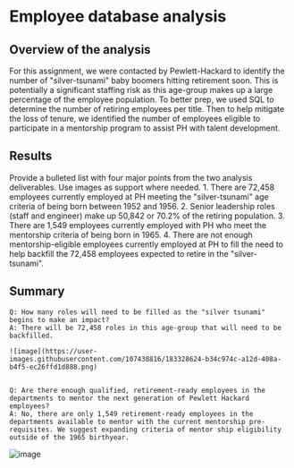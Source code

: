 # Employee database analysis

## Overview of the analysis
For this assignment, we were contacted by Pewlett-Hackard to identify the number of  "silver-tsunami" baby boomers hitting retirement soon. This is potentially a significant staffing risk as this age-group makes up a large percentage of the employee population. To better prep, we used SQL to determine the number of retiring employees per title.
Then to help mitigate the loss of tenure, we identified the number of employees eligible to participate in a mentorship program to assist PH with talent development.
	
	
## Results
Provide a bulleted list with four major points from the two analysis deliverables. Use images as support where needed.
	1. There are 72,458 employees currently employed at PH meeting the "silver-tsunami" age criteria of being born between 1952 and 1956.
	2. Senior leadership roles (staff and engineer) make up 50,842 or 70.2% of the retiring population. 
	3. There are 1,549 employees currently employed with PH who meet the mentorship criteria of being born in 1965.
	4. There are not enough mentorship-eligible employees currently employed at PH to fill the need to help backfill the 72,458 employees expected to retire in the "silver-tsunami".
	
## Summary
	
	Q: How many roles will need to be filled as the "silver tsunami" begins to make an impact?
	A: There will be 72,458 roles in this age-group that will need to be backfilled.
	
	![image](https://user-images.githubusercontent.com/107438816/183328624-b34c974c-a12d-408a-b4f5-ec26ffd1d888.png)

	
	Q: Are there enough qualified, retirement-ready employees in the departments to mentor the next generation of Pewlett Hackard employees?
	A: No, there are only 1,549 retirement-ready employees in the departments available to mentor with the current mentorship pre-requisites. We suggest expanding criteria of mentor ship eligibility outside of the 1965 birthyear.
	
	
![image](https://user-images.githubusercontent.com/107438816/183328604-17d717da-5864-4280-87b1-4d37163cc122.png)
